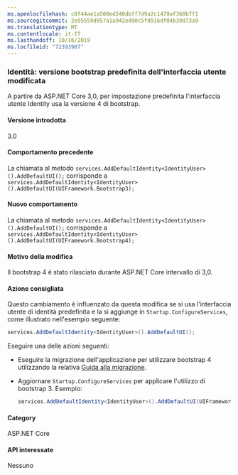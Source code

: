 ```yaml
---
ms.openlocfilehash: c8f44ae1a500ed240dbff7d9a2c1479af368b7f1
ms.sourcegitcommit: 2e95559d957a1a942e490c5fd916df04b39d73a9
ms.translationtype: MT
ms.contentlocale: it-IT
ms.lasthandoff: 10/16/2019
ms.locfileid: "72393907"
---
```

### <a name="identity-default-bootstrap-version-of-ui-changed"></a>Identità: versione bootstrap predefinita dell'interfaccia utente modificata

A partire da ASP.NET Core 3,0, per impostazione predefinita l'interfaccia utente Identity usa la versione 4 di bootstrap.

#### <a name="version-introduced"></a>Versione introdotta

3.0

#### <a name="old-behavior"></a>Comportamento precedente

La chiamata al metodo `services.AddDefaultIdentity<IdentityUser>().AddDefaultUI();` corrisponde a `services.AddDefaultIdentity<IdentityUser>().AddDefaultUI(UIFramework.Bootstrap3);`

#### <a name="new-behavior"></a>Nuovo comportamento

La chiamata al metodo `services.AddDefaultIdentity<IdentityUser>().AddDefaultUI();` corrisponde a `services.AddDefaultIdentity<IdentityUser>().AddDefaultUI(UIFramework.Bootstrap4);`

#### <a name="reason-for-change"></a>Motivo della modifica

Il bootstrap 4 è stato rilasciato durante ASP.NET Core intervallo di 3,0.

#### <a name="recommended-action"></a>Azione consigliata

Questo cambiamento è influenzato da questa modifica se si usa l'interfaccia utente di identità predefinita e la si aggiunge in `Startup.ConfigureServices`, come illustrato nell'esempio seguente:

```csharp
services.AddDefaultIdentity<IdentityUser>().AddDefaultUI();
```

Eseguire una delle azioni seguenti:

- Eseguire la migrazione dell'applicazione per utilizzare bootstrap 4 utilizzando la relativa [Guida alla migrazione](https://getbootstrap.com/docs/4.0/migration).
- Aggiornare `Startup.ConfigureServices` per applicare l'utilizzo di bootstrap 3. Esempio:

    ```csharp
    services.AddDefaultIdentity<IdentityUser>().AddDefaultUI(UIFramework.Bootstrap3);
    ```

#### <a name="category"></a>Category

ASP.NET Core

#### <a name="affected-apis"></a>API interessate

Nessuno

<!-- 

#### Affected APIs

Not detectable via API analysis

-->
